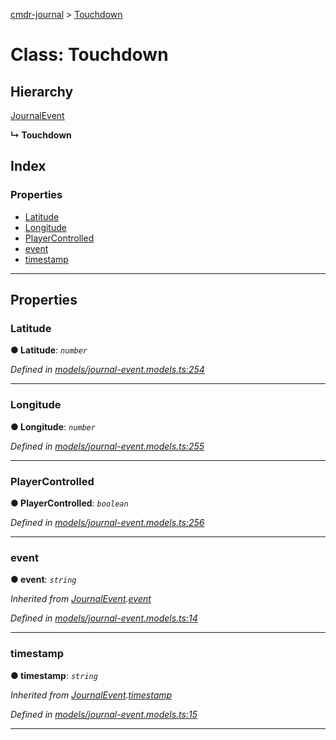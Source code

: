 [cmdr-journal](../README.md) > [Touchdown](../classes/touchdown.md)



# Class: Touchdown

## Hierarchy


 [JournalEvent](journalevent.md)

**↳ Touchdown**







## Index

### Properties

* [Latitude](touchdown.md#latitude)
* [Longitude](touchdown.md#longitude)
* [PlayerControlled](touchdown.md#playercontrolled)
* [event](touchdown.md#event)
* [timestamp](touchdown.md#timestamp)



---
## Properties
<a id="latitude"></a>

###  Latitude

**●  Latitude**:  *`number`* 

*Defined in [models/journal-event.models.ts:254](https://github.com/chrisbruford/cmdr-journal/blob/5b08b7d/src/models/journal-event.models.ts#L254)*





___

<a id="longitude"></a>

###  Longitude

**●  Longitude**:  *`number`* 

*Defined in [models/journal-event.models.ts:255](https://github.com/chrisbruford/cmdr-journal/blob/5b08b7d/src/models/journal-event.models.ts#L255)*





___

<a id="playercontrolled"></a>

###  PlayerControlled

**●  PlayerControlled**:  *`boolean`* 

*Defined in [models/journal-event.models.ts:256](https://github.com/chrisbruford/cmdr-journal/blob/5b08b7d/src/models/journal-event.models.ts#L256)*





___

<a id="event"></a>

###  event

**●  event**:  *`string`* 

*Inherited from [JournalEvent](journalevent.md).[event](journalevent.md#event)*

*Defined in [models/journal-event.models.ts:14](https://github.com/chrisbruford/cmdr-journal/blob/5b08b7d/src/models/journal-event.models.ts#L14)*





___

<a id="timestamp"></a>

###  timestamp

**●  timestamp**:  *`string`* 

*Inherited from [JournalEvent](journalevent.md).[timestamp](journalevent.md#timestamp)*

*Defined in [models/journal-event.models.ts:15](https://github.com/chrisbruford/cmdr-journal/blob/5b08b7d/src/models/journal-event.models.ts#L15)*





___


